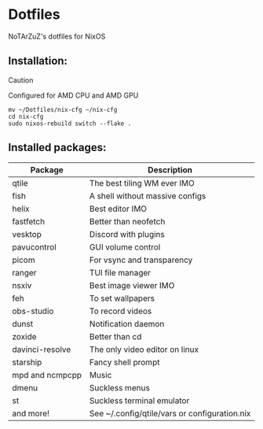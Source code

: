 # Dotfiles
NoTArZuZ's dotfiles for NixOS

## Installation:

> [!CAUTION]
> Configured for AMD CPU and AMD GPU

```
mv ~/Dotfiles/nix-cfg ~/nix-cfg
cd nix-cfg
sudo nixos-rebuild switch --flake .
```

## Installed packages:

| Package         | Description                                   |
| --------------- | --------------------------------------------- |
| qtile           | The best tiling WM ever IMO                   |
| fish            | A shell without massive configs               |
| helix           | Best editor IMO                               |
| fastfetch       | Better than neofetch                          |
| vesktop         | Discord with plugins                          |
| pavucontrol     | GUI volume control                            |
| picom           | For vsync and transparency                    |
| ranger          | TUI file manager                              |
| nsxiv           | Best image viewer IMO                         |
| feh             | To set wallpapers                             |
| obs-studio      | To record videos                              |
| dunst           | Notification daemon                           |
| zoxide          | Better than cd                                |
| davinci-resolve | The only video editor on linux                |
| starship        | Fancy shell prompt                            |
| mpd and ncmpcpp | Music                                         |
| dmenu           | Suckless menus                                |
| st              | Suckless terminal emulator                    |
| and more!       | See ~/.config/qtile/vars or configuration.nix |
